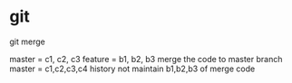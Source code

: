 # git

git merge

master = c1, c2, c3
feature = b1, b2, b3
merge the code to master branch
master = c1,c2,c3,c4
history not maintain b1,b2,b3 of merge code
